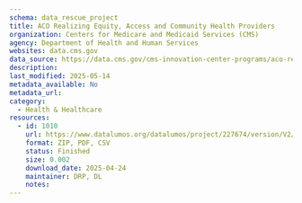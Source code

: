 ```yaml
---
schema: data_rescue_project 
title: ACO Realizing Equity, Access and Community Health Providers
organization: Centers for Medicare and Medicaid Services (CMS)
agency: Department of Health and Human Services
websites: data.cms.gov
data_source: https://data.cms.gov/cms-innovation-center-programs/aco-realizing-equity-access-and-community-health/aco-realizing-equity-access-and-community-health-providers
description: 
last_modified: 2025-05-14
metadata_available: No
metadata_url: 
category:
  - Health & Healthcare 
resources:
  - id: 1010
    url: https://www.datalumos.org/datalumos/project/227674/version/V2/view
    format: ZIP, PDF, CSV
    status: Finished
    size: 0.002
    download_date: 2025-04-24
    maintainer: DRP, DL
    notes: 
---
```

